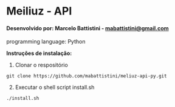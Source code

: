 # Meiliuz - API

#### Desenvolvido por:  Marcelo Battistini - mabattistini@gmail.com

programming language: Python

**Instruções de instalação:**

1. Clonar o respositório

`git clone https://github.com/mabattistini/meliuz-api-py.git`

2. Executar o shell script install.sh

`./install.sh`

